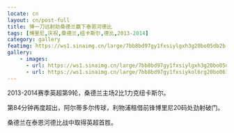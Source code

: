 ```yaml
---
locate: cn
layout: cn/post-full
title: 博一刀远射助桑德兰赢下泰恩河德比
tags: [博里尼,庆祝,桑德兰,纽卡斯尔,德比,2013-2014]
category: gallery
featimg: https://ws1.sinaimg.cn/large/7bb8bd97gy1fxsiylgxh3g20bo05db2b.gif
gallery:
    - images:
      - url: https://ws1.sinaimg.cn/large/7bb8bd97gy1fxsiylgxh3g20bo05db2b.gif
      - url: https://ws1.sinaimg.cn/large/7bb8bd97gy1fxsiykol6rg20bo061kjn.gif
---
```


2013-2014赛季英超第9轮，桑德兰主场2比1力克纽卡斯尔。

第84分钟再度超出，阿尔蒂多尔传球，利物浦租借前锋博里尼20码处劲射破门。

桑德兰在泰恩河德比战中取得英超首胜。
